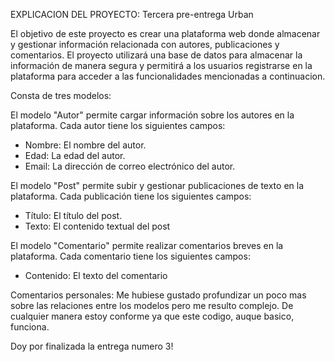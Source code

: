 EXPLICACION DEL PROYECTO: Tercera pre-entrega Urban

El objetivo de este proyecto es crear una plataforma web donde almacenar y gestionar información relacionada con autores, publicaciones y comentarios.
El proyecto utilizará una base de datos para almacenar la información de manera segura y permitirá a los usuarios registrarse en la plataforma para acceder a las funcionalidades mencionadas a continuacion.

Consta de tres modelos:

El modelo "Autor" permite cargar información sobre los autores en la plataforma. Cada autor tiene los siguientes campos:

- Nombre: El nombre del autor.
- Edad: La edad del autor.
- Email: La dirección de correo electrónico del autor.

El modelo "Post" permite subir y gestionar publicaciones de texto en la plataforma. Cada publicación tiene los siguientes campos:

- Título: El título del post.
- Texto: El contenido textual del post

El modelo "Comentario" permite realizar comentarios breves en la plataforma. Cada comentario tiene los siguientes campos:

- Contenido: El texto del comentario


Comentarios personales: Me hubiese gustado profundizar un poco mas sobre las relaciones entre los modelos pero me resulto complejo. De cualquier manera estoy conforme ya que este codigo, auque basico, funciona.

Doy por finalizada la entrega numero 3!